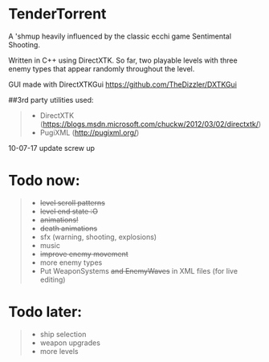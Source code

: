 # TenderTorrent

A 'shmup heavily influenced by the classic ecchi game Sentimental Shooting.

Written in C++ using DirectXTK. So far, two playable levels with three enemy types that appear randomly throughout the level.

GUI made with DirectXTKGui https://github.com/TheDizzler/DXTKGui

##3rd party utilities used:
>- DirectXTK (https://blogs.msdn.microsoft.com/chuckw/2012/03/02/directxtk/)
>- PugiXML (http://pugixml.org/)


10-07-17	update screw up

# Todo now:
>- ~~level scroll patterns~~
>- ~~level end state :O~~
>- ~~animations!~~
>- ~~death animations~~
>- sfx (warning, shooting, explosions)
>- music
>- ~~improve enemy movement~~
>- more enemy types
>- Put WeaponSystems ~~and EnemyWaves~~ in XML files (for live editing)

# Todo later:
>- ship selection
>- weapon upgrades
>- more levels